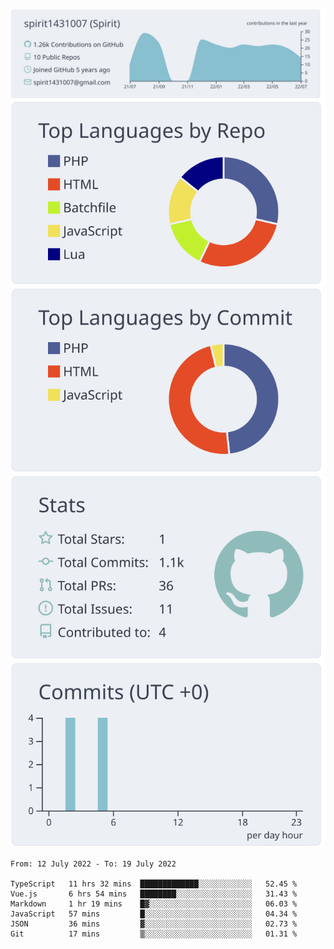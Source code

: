 [![](https://raw.githubusercontent.com/spirit1431007/spirit1431007/master/profile-summary-card-output/nord_bright/0-profile-details.svg)](https://git.io/spiritx)
[![](https://raw.githubusercontent.com/spirit1431007/spirit1431007/master/profile-summary-card-output/nord_bright/1-repos-per-language.svg)](https://git.io/spiritx) [![](https://raw.githubusercontent.com/spirit1431007/spirit1431007/master/profile-summary-card-output/nord_bright/2-most-commit-language.svg)](https://git.io/spiritx)
[![](https://raw.githubusercontent.com/spirit1431007/spirit1431007/master/profile-summary-card-output/nord_bright/3-stats.svg)](https://git.io/spiritx) [![](https://raw.githubusercontent.com/spirit1431007/spirit1431007/master/profile-summary-card-output/nord_bright/4-productive-time.svg)](https://git.io/spiritx)

<!--START_SECTION:waka-->

```text
From: 12 July 2022 - To: 19 July 2022

TypeScript   11 hrs 32 mins  █████████████░░░░░░░░░░░░   52.45 %
Vue.js       6 hrs 54 mins   ████████░░░░░░░░░░░░░░░░░   31.43 %
Markdown     1 hr 19 mins    █▓░░░░░░░░░░░░░░░░░░░░░░░   06.03 %
JavaScript   57 mins         █░░░░░░░░░░░░░░░░░░░░░░░░   04.34 %
JSON         36 mins         ▓░░░░░░░░░░░░░░░░░░░░░░░░   02.73 %
Git          17 mins         ▒░░░░░░░░░░░░░░░░░░░░░░░░   01.31 %
```

<!--END_SECTION:waka-->
